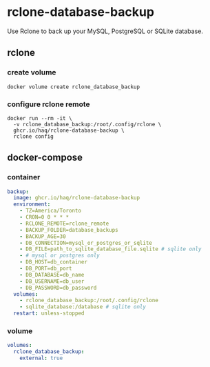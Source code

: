 # rclone-database-backup
Use Rclone to back up your MySQL, PostgreSQL or SQLite database.

## rclone

### create volume
```shell
docker volume create rclone_database_backup
```

### configure rclone remote
```shell
docker run --rm -it \
  -v rclone_database_backup:/root/.config/rclone \
  ghcr.io/haq/rclone-database-backup \
  rclone config
```

## docker-compose

### container
```yaml
backup:
  image: ghcr.io/haq/rclone-database-backup
  environment:
    - TZ=America/Toronto
    - CRON=0 0 * * *
    - RCLONE_REMOTE=rclone_remote
    - BACKUP_FOLDER=database_backups
    - BACKUP_AGE=30
    - DB_CONNECTION=mysql_or_postgres_or_sqlite
    - DB_FILE=path_to_sqlite_database_file.sqlite # sqlite only
    - # mysql or postgres only
    - DB_HOST=db_container
    - DB_PORT=db_port
    - DB_DATABASE=db_name
    - DB_USERNAME=db_user
    - DB_PASSWORD=db_password
  volumes:
    - rclone_database_backup:/root/.config/rclone
    - sqlite_database:/database # sqlite only
  restart: unless-stopped
```

### volume
```yaml
volumes:
  rclone_database_backup:
    external: true
```
